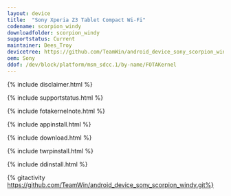 ```yaml
---
layout: device
title:  "Sony Xperia Z3 Tablet Compact Wi-Fi"
codename: scorpion_windy
downloadfolder: scorpion_windy
supportstatus: Current
maintainer: Dees_Troy
devicetree: https://github.com/TeamWin/android_device_sony_scorpion_windy.git
oem: Sony
ddof: /dev/block/platform/msm_sdcc.1/by-name/FOTAKernel
---
```


{% include disclaimer.html %}

{% include supportstatus.html %}

{% include fotakernelnote.html %}

{% include appinstall.html %}

{% include download.html %}

{% include twrpinstall.html %}

{% include ddinstall.html %}

{% gitactivity https://github.com/TeamWin/android_device_sony_scorpion_windy.git%}
